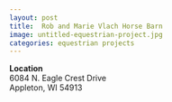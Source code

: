 ```yaml
---
layout: post
title:  Rob and Marie Vlach Horse Barn
image: untitled-equestrian-project.jpg
categories: equestrian projects
---
```


**Location**  
6084 N. Eagle Crest Drive  
Appleton, WI 54913